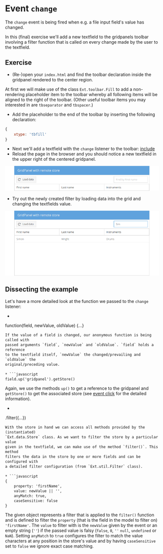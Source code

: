 # Event `change`

The `change` event is being fired when e.g. a file input field's value has
changed.

In this (final) exercise we'll add a new textfield to the gridpanels toolbar
involving a filter function that is called on every change made by the user
to the textfield.

## Exercise

* (Re-)open your `index.html` and find the toolbar declaration inside the
  gridpanel rendered to the center region.

At first we will make use of the class `Ext.toolbar.Fill` to add a non-rendering
placeholder item to the toolbar whereby all following items will be aligned to
the right of the toolbar. (Other useful toolbar items you may interested in are
`tbseparator` and `tbspacer`.)

* Add the placeholder to the end of the toolbar by inserting the following
  declaration:
```javascript
{
    xtype: 'tbfill'
}
```
* Next we'll add a textfield with the `change` listener to the toolbar:
  [include](../snippets/event-change.js)
* Reload the page in the browser and you should notice a new textfield in the
  upper right of the centered gridpanel.

![Filter textfield.](../assets/event-change.png)

* Try out the newly created filter by loading data into the grid and changing
  the textfields value.

![Filter textfield.](../assets/event-change-result.png)

## Dissecting the example

Let's have a more detailed look at the function we passed to the `change`
listener:

* ```javascript
function(field, newValue, oldValue) {...}
```
If the value of a field is changed, our anonymous function is being called with
passed arguments `field`, `newValue` and `oldValue`. `field` holds a reference
to the textfield itself, `newValue` the changed/prevailing and `oldValue` the
original/preceding value.

* ```javascript
field.up('gridpanel').getStore()
```
Again, we use the methods `up()` to get a reference to the gridpanel and
`getStore()` to get the associated store (see [event click](./click.md) for the
detailed information).

* ```javascript
.filter({...})
```
With the store in hand we can access all methods provided by the (instantiated)
`Ext.data.Store` class. As we want to filter the store by a particular value
given in the textfield, we can make use of the method `filter()`. This method
filters the data in the store by one or more fields and can be configured with
a detailed filter configuration (from `Ext.util.Filter` class).

* ```javascript
{
    property: 'firstName',
    value: newValue || '',
    anyMatch: true,
    caseSensitive: false
}
```
The given object represents a filter that is applied to the `filter()` function
and is defined to filter the `property` (that is the field in the model to filter
on) `'firstName'`. The `value` to filter with is the `newValue` given by the
event or an empty string (`''`) if the passed value is falsy (`false`, `0`, `''`
`null`, `undefined` or `NaN`). Setting `anyMatch` to `true` configures the filter
to match the value characters at any position in the store's value and by having
`caseSensitive` set to `false` we ignore exact case matching.

